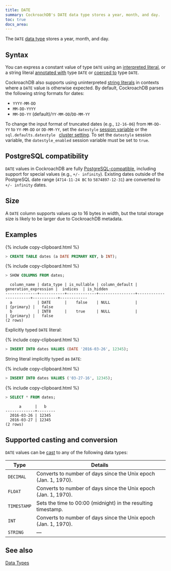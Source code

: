 ```yaml
---
title: DATE
summary: CockroachDB's DATE data type stores a year, month, and day.
toc: true
docs_area: 
---
```


The `DATE` [data type](data-types.html) stores a year, month, and day.

## Syntax

You can express a constant value of type `DATE` using an [interpreted literal](sql-constants.html#interpreted-literals), or a string literal [annotated with](scalar-expressions.html#explicitly-typed-expressions) type `DATE` or [coerced to](scalar-expressions.html#explicit-type-coercions) type `DATE`.

CockroachDB also supports using uninterpreted [string literals](sql-constants.html#string-literals) in contexts where a `DATE` value is otherwise expected. By default, CockroachDB parses the following string formats for dates:

- `YYYY-MM-DD`
- `MM-DD-YYYY`
- `MM-DD-YY` (default)/`YY-MM-DD`/`DD-MM-YY`

To change the input format of truncated dates (e.g., `12-16-06`) from `MM-DD-YY` to `YY-MM-DD` or `DD-MM-YY`, set the `datestyle` [session variable](set-vars.html) or the `sql.defaults.datestyle ` [cluster setting](cluster-settings.html). To set the `datestyle` session variable, the `datestyle_enabled` session variable must be set to `true`.

## PostgreSQL compatibility

`DATE` values in CockroachDB are fully [PostgreSQL-compatible](https://www.postgresql.org/docs/current/datatype-datetime.html), including support for special values (e.g., `+/- infinity`). Existing dates outside of the PostgreSQL date range (`4714-11-24 BC` to `5874897-12-31`) are converted to `+/- infinity` dates.

## Size

A `DATE` column supports values up to 16 bytes in width, but the total storage size is likely to be larger due to CockroachDB metadata.

## Examples

{% include copy-clipboard.html %}
~~~ sql
> CREATE TABLE dates (a DATE PRIMARY KEY, b INT);
~~~

{% include copy-clipboard.html %}
~~~ sql
> SHOW COLUMNS FROM dates;
~~~

~~~
  column_name | data_type | is_nullable | column_default | generation_expression |  indices  | is_hidden
--------------+-----------+-------------+----------------+-----------------------+-----------+------------
  a           | DATE      |    false    | NULL           |                       | {primary} |   false
  b           | INT8      |    true     | NULL           |                       | {primary} |   false
(2 rows)
~~~

Explicitly typed `DATE` literal:

{% include copy-clipboard.html %}
~~~ sql
> INSERT INTO dates VALUES (DATE '2016-03-26', 12345);
~~~

String literal implicitly typed as `DATE`:

{% include copy-clipboard.html %}
~~~ sql
> INSERT INTO dates VALUES ('03-27-16', 12345);
~~~

{% include copy-clipboard.html %}
~~~ sql
> SELECT * FROM dates;
~~~

~~~
      a      |   b
-------------+--------
  2016-03-26 | 12345
  2016-03-27 | 12345
(2 rows)
~~~

## Supported casting and conversion

`DATE` values can be [cast](data-types.html#data-type-conversions-and-casts) to any of the following data types:

Type | Details
-----|--------
`DECIMAL` | Converts to number of days since the Unix epoch (Jan. 1, 1970).
`FLOAT` | Converts to number of days since the Unix epoch (Jan. 1, 1970).
`TIMESTAMP` | Sets the time to 00:00 (midnight) in the resulting timestamp.
`INT` | Converts to number of days since the Unix epoch (Jan. 1, 1970).
`STRING` | ––

## See also

[Data Types](data-types.html)
